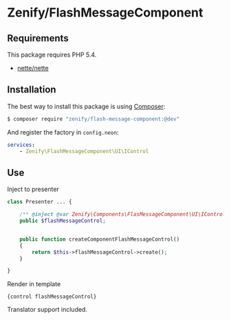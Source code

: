 # Zenify/FlashMessageComponent


## Requirements

This package requires PHP 5.4.

- [nette/nette](https://github.com/nette/nette/)


## Installation

The best way to install this package is using [Composer](http://getcomposer.org/):

```sh
$ composer require "zenify/flash-message-component:@dev"
```

And register the factory in `config.neon`:

```yaml
services:
	- Zenify\FlashMessageComponent\UI\IControl
```


## Use

Inject to presenter

```php
class Presenter ... {

	/** @inject @var Zenify\Components\FlasMessageComponent\UI\IControl */
	public $flashMessageControl;


	public function createComponentFlashMessageControl()
	{
		return $this->flashMessageControl->create();
	}

}
```

Render in template

```smarty
{control flashMessageControl}
```

Translator support included.
